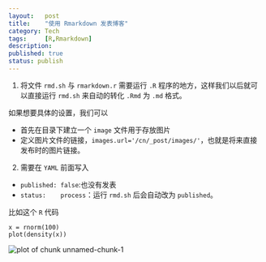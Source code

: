 ```yaml
---
layout:   post
title:    "使用 Rmarkdown 发表博客"
category: Tech 
tags:     [R,Rmarkdown]
description: 
published: true
status: publish
---
```

 
1. 将文件 `rmd.sh` 与 `rmarkdown.r` 需要运行 `.R` 程序的地方，这样我们以后就可以直接运行 `rmd.sh` 来自动的转化 `.Rmd` 为 `.md` 格式。
 
 如果想要具体的设置，我们可以
  - 首先在目录下建立一个 `image` 文件用于存放图片
  - 定义图片文件的链接，`images.url='/cn/_post/images/'`，也就是将来直接发布时的图片链接。
 
2. 需要在 `YAML` 前面写入
  - `published: false`:也没有发表
  - `status:    process`：运行 `rmd.sh` 后会自动改为 `published`。
 
比如这个 `R` 代码

    x = rnorm(100)
    plot(density(x))

![plot of chunk unnamed-chunk-1](/cn/_posts/images/figs/2014-01-24-shi-yong--rmarkdown--fa-biao-bo-ke/unnamed-chunk-1.png) 

 
 
